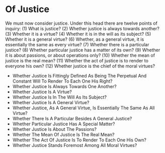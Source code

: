 # Of Justice

We must now consider justice. Under this head there are twelve points of inquiry:
(1) What is justice?
(2) Whether justice is always towards another?
(3) Whether it is a virtue?
(4) Whether it is in the will as its subject?
(5) Whether it is a general virtue?
(6) Whether, as a general virtue, it is essentially the same as every virtue?
(7) Whether there is a particular justice?
(8) Whether particular justice has a matter of its own?
(9) Whether it is about passions, or about operations only?
(10) Whether the mean of justice is the real mean?
(11) Whether the act of justice is to render to everyone his own?
(12) Whether justice is the chief of the moral virtues?

* Whether Justice Is Fittingly Defined As Being The Perpetual And Constant Will To Render To Each One His Right?
* Whether Justice Is Always Towards One Another?
* Whether Justice Is A Virtue?
* Whether Justice Is In The Will As Its Subject?
* Whether Justice Is A General Virtue?
* Whether Justice, As A General Virtue, Is Essentially The Same As All Virtue?
* Whether There Is A Particular Besides A General Justice?
* Whether Particular Justice Has A Special Matter?
* Whether Justice Is About The Passions?
* Whether The Mean Of Justice Is The Real Mean?
* Whether The Act Of Justice Is To Render To Each One His Own?
* Whether Justice Stands Foremost Among All Moral Virtues?